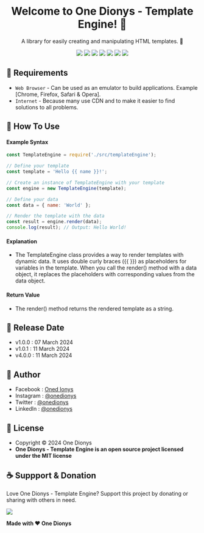 <h1 align="center">Welcome to One Dionys - Template Engine! 👋 </h1>

<p align="center">A library for easily creating and manipulating HTML templates. 💖 </p>

<p align="center">
<img src="https://img.shields.io/github/contributors/onedionys/onedionys-template-engine?style=flat-square">
<img src="https://img.shields.io/github/issues/onedionys/onedionys-template-engine?style=flat-square">
<img src="https://img.shields.io/github/stars/onedionys/onedionys-template-engine?style=flat-square"> 
<img src="https://img.shields.io/github/forks/onedionys/onedionys-template-engine?style=flat-square">
<img src="https://img.shields.io/github/last-commit/onedionys/onedionys-template-engine.svg?style=flat-square">
<img src="https://img.shields.io/github/languages/code-size/onedionys/onedionys-template-engine?style=flat-square">
<img src="https://img.shields.io/github/license/onedionys/onedionys-template-engine?style=flat-square">
</p>

## 💾 Requirements

* `Web Browser` - Can be used as an emulator to build applications. Example [Chrome, Firefox, Safari & Opera].
* `Internet` - Because many use CDN and to make it easier to find solutions to all problems.

## 🎯 How To Use

#### Example Syntax

```javascript
const TemplateEngine = require('./src/templateEngine');

// Define your template
const template = 'Hello {{ name }}!';

// Create an instance of TemplateEngine with your template
const engine = new TemplateEngine(template);

// Define your data
const data = { name: 'World' };

// Render the template with the data
const result = engine.render(data);
console.log(result); // Output: Hello World!
```

#### Explanation

* The TemplateEngine class provides a way to render templates with dynamic data. It uses double curly braces ({{ }}) as placeholders for variables in the template. When you call the render() method with a data object, it replaces the placeholders with corresponding values from the data object.

#### Return Value

* The render() method returns the rendered template as a string.

## 📆 Release Date

* v1.0.0 : 07 March 2024
* v1.0.1 : 11 March 2024
* v4.0.0 : 11 March 2024

## 🧑 Author

* Facebook : <a href="https://www.facebook.com/theonedionys"> Oned Ionys</a>
* Instagram : <a href="https://www.instagram.com/onedionys/"> @onedionys</a>
* Twitter : <a href="https://twitter.com/onedionys"> @onedionys</a>
* LinkedIn :  <a href="https://www.linkedin.com/in/onedionys/"> @onedionys</a>

## 📝 License

* Copyright © 2024 One Dionys
* **One Dionys - Template Engine is an open source project licensed under the MIT license**

## ☕️ Suppport & Donation

Love One Dionys - Template Engine? Support this project by donating or sharing with others in need.

<a href="https://www.buymeacoffee.com/onedionys"><img src="https://img.shields.io/badge/Buy_Me_A_Coffee-FFDD00?style=for-the-badge&logo=buy-me-a-coffee&logoColor=black"/> </a>

**Made with ❤️ One Dionys**
